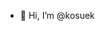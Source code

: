 - 👋 Hi, I’m @kosuek

<!---
kosuek/kosuek is a ✨ special ✨ repository because its `README.md` (this file) appears on your GitHub profile.
You can click the Preview link to take a look at your changes.
--->
